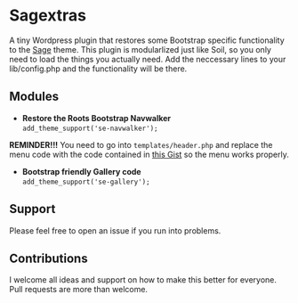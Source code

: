 # Sagextras

A tiny Wordpress plugin that restores some Bootstrap specific functionality to the [Sage](https://roots.io/sage) theme. This plugin is modularlized just like Soil, so you only need to load the things you actually need. Add the neccessary lines to your lib/config.php and the functionality will be there.

## Modules

* **Restore the Roots Bootstrap Navwalker**<br>
  `add_theme_support('se-navwalker');`

**REMINDER!!!** You need to go into `templates/header.php` and replace the menu code with the code contained in [this Gist](https://gist.github.com/storm2k/c7ca7f93ed155f5a8f85) so the menu works properly.

* **Bootstrap friendly Gallery code**<br>
  `add_theme_support('se-gallery');`

## Support

Please feel free to open an issue if you run into problems.

## Contributions

I welcome all ideas and support on how to make this better for everyone. Pull requests are more than welcome.